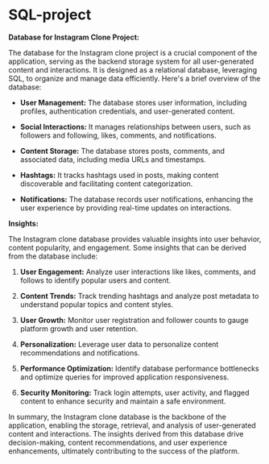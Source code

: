 # SQL-project
**Database for Instagram Clone Project:**

The database for the Instagram clone project is a crucial component of the application, serving as the backend storage system for all user-generated content and interactions. It is designed as a relational database, leveraging SQL, to organize and manage data efficiently. Here's a brief overview of the database:

- **User Management:** The database stores user information, including profiles, authentication credentials, and user-generated content.

- **Social Interactions:** It manages relationships between users, such as followers and following, likes, comments, and notifications.

- **Content Storage:** The database stores posts, comments, and associated data, including media URLs and timestamps.

- **Hashtags:** It tracks hashtags used in posts, making content discoverable and facilitating content categorization.

- **Notifications:** The database records user notifications, enhancing the user experience by providing real-time updates on interactions.

**Insights:**

The Instagram clone database provides valuable insights into user behavior, content popularity, and engagement. Some insights that can be derived from the database include:

1. **User Engagement:** Analyze user interactions like likes, comments, and follows to identify popular users and content.

2. **Content Trends:** Track trending hashtags and analyze post metadata to understand popular topics and content styles.

3. **User Growth:** Monitor user registration and follower counts to gauge platform growth and user retention.

4. **Personalization:** Leverage user data to personalize content recommendations and notifications.

5. **Performance Optimization:** Identify database performance bottlenecks and optimize queries for improved application responsiveness.

6. **Security Monitoring:** Track login attempts, user activity, and flagged content to enhance security and maintain a safe environment.

In summary, the Instagram clone database is the backbone of the application, enabling the storage, retrieval, and analysis of user-generated content and interactions. The insights derived from this database drive decision-making, content recommendations, and user experience enhancements, ultimately contributing to the success of the platform.
